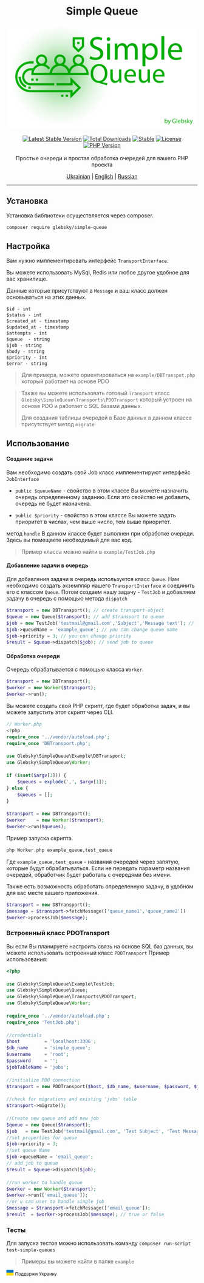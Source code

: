 <h1 align="center">Simple Queue</h1>

<img src="logo.png" alt="Simple Queue" />
<p align="center">
<a href="https://packagist.org/packages/glebsky/simple-queue"><img src="https://badgen.net/github/release/glebsky/simplequeue" alt="Latest Stable Version"></a>
<a href="https://packagist.org/packages/glebsky/simple-queue"><img src="https://poser.pugx.org/glebsky/simple-queue/downloads" alt="Total Downloads"></a>
<a href="https://packagist.org/packages/glebsky/simple-queue"><img src="https://poser.pugx.org/glebsky/simple-queue/v/unstable" alt="Stable"></a>
<a href="https://packagist.org/packages/glebsky/simple-queue"><img src="https://poser.pugx.org/glebsky/simple-queue/license" alt="License"></a>
<a href="https://packagist.org/packages/glebsky/simple-queue"><img src="https://badgen.net/packagist/php/glebsky/simple-queue" alt="PHP Version"></a>
<br>
<br>
Простые очереди и простая обработка очередей для вашего PHP проекта
<p align="center">
    <a href="../docs/READMEUA.md">Ukrainian</a> | <a href="../README.md">English</a> | <a href="READMERU.md">Russian</a>
</p>

---

## Установка

Установка библиотеки осуществляется через composer.
```
composer require glebsky/simple-queue
```

## Настройка

Вам нужно имплементировать интерфейс `TransportInterface`.

Вы можете использовать MySql, Redis или любое другое удобное для вас хранилище.

Данные которые присутствуют в `Message` и ваш класс должен основываться на этих данных.
```shell
$id - int
$status - int
$created_at - timestamp
$updated_at - timestamp 
$attempts - int
$queue  - string
$job - string
$body - string
$priority - int
$error - string
```
> Для примера, можете ориентироваться на `example/DBTranspot.php` который работает на основе PDO

> Также вы можете использовать готовый `Transport` класс `Glebsky\SimpleQueue\Transports\PDOTransport` который устроен на основе PDO и работает с SQL базами данных.
> 
> Для создания таблицы очередей в Базе данных в данном классе присутствует метод `migrate`

## Использование

#### Создание задачи

Вам необходимо создать свой Job класс имплементируют интерфейс `JobInterface`

- `public $queueName` - свойство в этом классе Вы можете назначить очередь определенному заданию. Если это свойство
  не добавить, очередь не будет назначена.

- `public $priority` - свойство в этом классе Вы можете задать приоритет в числах, чем выше число, тем выше
  приоритет.

метод `handle` В данном классе будет выполнен при обработке очереди. Здесь вы помещаете необходимый для вас код.

> Пример класса можно найти в `example/TestJob.php`

#### Добавление задачи в очередь

Для добавления задачи в очередь используется класс `Queue`. Нам необходимо создать экземпляр нашего `TransportInterface`
и соединить его с классом `Queue`. Потом создаем нашу задачу - `TestJob` и добавляем задачу в очередь с помощью
метода `dispatch`

```php
$transport = new DBTransport(); // create transport object
$queue = new Queue($transport); // add $transport to queue  
$job = new TestJob('testmail@gmail.com','Subject','Message text'); //  create job
$job->queueName = 'example_queue'; // you can change queue name
$job->priority = 3; // you can change priority
$result = $queue->dispatch($job); // send job to queue
```

#### Обработка очереди

Очередь обрабатывается с помощью класса `Worker`.

```php
$transport = new DBTransport();
$worker = new Worker($transport);
$worker->run();
```

Вы можете создать свой PHP скрипт, где будет обработка задач, и вы можете запустить этот скрипт через CLI.

```php
// Worker.php
<?php
require_once '../vendor/autoload.php';
require_once 'DBTransport.php';

use Glebsky\SimpleQueue\Example\DBTransport;
use Glebsky\SimpleQueue\Worker;

if (isset($argv[1])) {
    $queues = explode(',', $argv[1]);
} else {
    $queues = [];
}

$transport = new DBTransport();
$worker    = new Worker($transport);
$worker->run($queues);
```

Пример запуска скрипта.

```sh
php Worker.php example_queue,test_queue
```

Где `example_queue,test_queue` - названия очередей через запятую, которые будут обрабатываться. Если не передать
параметр названия очередей, обработчик будет работать с очередями без имени.

Также есть возможность обработать определенную задачу, в удобном для вас месте вашего приложения.

```php
$transport = new DBTransport();
$message = $transport->fetchMessage(['queue_name1','queue_name2'])
$worker->processJob($message);
```

### Встроенный класс PDOTransport
Вы если Вы планируете настроить связь на основе SQL баз данных, вы можете использовать встроенный класс `PDOTransport`
Пример использования:
```php
<?php

use Glebsky\SimpleQueue\Example\TestJob;
use Glebsky\SimpleQueue\Queue;
use Glebsky\SimpleQueue\Transports\PDOTransport;
use Glebsky\SimpleQueue\Worker;

require_once '../vendor/autoload.php';
require_once 'TestJob.php';

//credentials
$host         = 'localhost:3306';
$db_name      = 'simple_queue';
$username     = 'root';
$password     = '';
$jobTableName = 'jobs';

//initialize PDO connection
$transport = new PDOTransport($host, $db_name, $username, $password, $jobTableName);

//check for migrations and existing 'jobs' table
$transport->migrate();

//Create new queue and add new job
$queue = new Queue($transport);
$job   = new TestJob('testmail@gmail.com', 'Test Subject', 'Test Message text');
//set properties for queue
$job->priority = 3;
//set queue Name
$job->queueName = 'email_queue';
// add job to queue
$result = $queue->dispatch($job);

//run worker to handle queue
$worker = new Worker($transport);
$worker->run(['email_queue']);
//or u can user to handle single job
$message = $transport->fetchMessage(['email_queue']);
$result  = $worker->processJob($message); // true or false
```

### Тесты

Для запуска тестов можно использовать команду
`composer run-script test-simple-queues`

> Примеры вы можете найти в папке `example`

<img src="uaflag.jpg" alt="UA FLAG" /> <small>Поддержи Украину</small>